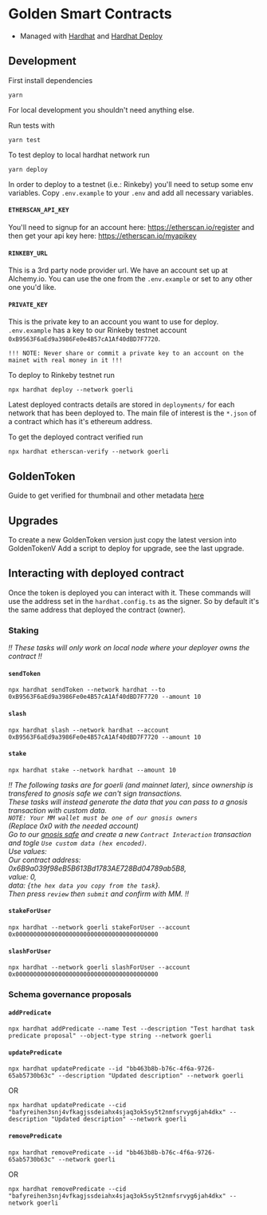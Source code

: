 # Golden Smart Contracts

- Managed with [Hardhat](https://hardhat.org/getting-started/) and [Hardhat Deploy](https://github.com/wighawag/hardhat-deploy)

## Development

First install dependencies

```
yarn
```

For local development you shouldn't need anything else.

Run tests with

```
yarn test
```

To test deploy to local hardhat network run

```
yarn deploy
```

In order to deploy to a testnet (i.e.: Rinkeby) you'll need to setup some env variables.
Copy `.env.example` to your `.env` and add all necessary variables.

#### `ETHERSCAN_API_KEY`

You'll need to signup for an account here: https://etherscan.io/register and then get your api key here: https://etherscan.io/myapikey

#### `RINKEBY_URL`

This is a 3rd party node provider url. We have an account set up at Alchemy.io. You can use the one from the `.env.example` or set to any other one you'd like.

#### `PRIVATE_KEY`

This is the private key to an account you want to use for deploy. `.env.example` has a key to our Rinkeby testnet account `0xB9563F6aEd9a3986Fe0e4B57cA1Af40dBD7F7720`.

`!!! NOTE: Never share or commit a private key to an account on the mainet with real money in it !!!`

To deploy to Rinkeby testnet run

```
npx hardhat deploy --network goerli
```

Latest deployed contracts details are stored in `deployments/` for each network that has been deployed to. The main file of interest is the `*.json` of a contract which has it's ethereum address.

To get the deployed contract verified run

```
npx hardhat etherscan-verify --network goerli
```

## GoldenToken

Guide to get verified for thumbnail and other metadata [here](https://info.etherscan.com/token-update-guide/)

## Upgrades

To create a new GoldenToken version just copy the latest version into GoldenTokenV<number>
Add a script to deploy for upgrade, see the last upgrade.

## Interacting with deployed contract

Once the token is deployed you can interact with it. These commands will use the address set in the `hardhat.config.ts` as the signer. So by default it's the same address that deployed the contract (owner).

### Staking

_!! These tasks will only work on local node where your deployer owns the contract !!_

#### `sendToken`

```
npx hardhat sendToken --network hardhat --to 0xB9563F6aEd9a3986Fe0e4B57cA1Af40dBD7F7720 --amount 10
```

#### `slash`

```
npx hardhat slash --network hardhat --account 0xB9563F6aEd9a3986Fe0e4B57cA1Af40dBD7F7720 --amount 10
```

#### `stake`

```
npx hardhat stake --network hardhat --amount 10
```

_!! The following tasks are for goerli (and mainnet later), since ownership is transfered to 
gnosis safe we can't sign transactions. 
<br />These tasks will instead generate the data
that you can pass to a gnosis transaction with custom data.
<br />`NOTE: Your MM wallet must be one of our gnosis owners`
<br />(Replace 0x0 with the needed account)
<br />Go to our [gnosis safe](https://gnosis-safe.io/app/gor:0xF3dC74fDB8b3F53Ab11889bc6F27D9a5654bCBb4/home)
and create a new `Contract Interaction` transaction and togle `Use custom data (hex encoded)`. 
<br />Use values:<br />Our contract address: 0x6B9a039f98eB5B613Bd1783AE728Bd04789ab5B8, <br />value: 0, <br />data: {`the hex data you copy from the task`}.<br />Then press `review` then `submit` and confirm with MM. 
 !!_
#### `stakeForUser`

```
npx hardhat --network goerli stakeForUser --account 0x0000000000000000000000000000000000000000
```
#### `slashForUser`

```
npx hardhat --network goerli slashForUser --account 0x0000000000000000000000000000000000000000
```

### Schema governance proposals

#### `addPredicate`

```
npx hardhat addPredicate --name Test --description "Test hardhat task predicate proposal" --object-type string --network goerli
```

#### `updatePredicate`

```
npx hardhat updatePredicate --id "bb463b8b-b76c-4f6a-9726-65ab5730b63c" --description "Updated description" --network goerli
```

OR

```
npx hardhat updatePredicate --cid "bafyreihen3snj4vfkagjssdeiahx4sjaq3ok5sy5t2nmfsrvyg6jah4dkx" --description "Updated description" --network goerli
```

#### `removePredicate`

```
npx hardhat removePredicate --id "bb463b8b-b76c-4f6a-9726-65ab5730b63c" --network goerli
```

OR

```
npx hardhat removePredicate --cid "bafyreihen3snj4vfkagjssdeiahx4sjaq3ok5sy5t2nmfsrvyg6jah4dkx" --network goerli
```
